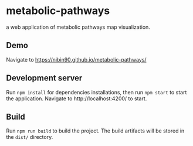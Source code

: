 # metabolic-pathways
a web application of metabolic pathways map visualization. 

## Demo
Navigate to https://nibin90.github.io/metabolic-pathways/ 

## Development server

Run `npm install` for dependencies installations, then run `npm start` to start the application. Navigate to http://localhost:4200/ to start.

## Build

Run `npm run build` to build the project. The build artifacts will be stored in the `dist/` directory.


